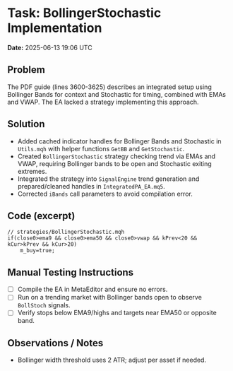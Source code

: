 # Task: BollingerStochastic Implementation
**Date:** 2025-06-13 19:06 UTC

## Problem
The PDF guide (lines 3600-3625) describes an integrated setup using Bollinger Bands for context and Stochastic for timing, combined with EMAs and VWAP. The EA lacked a strategy implementing this approach.

## Solution
- Added cached indicator handles for Bollinger Bands and Stochastic in `Utils.mqh` with helper functions `GetBB` and `GetStochastic`.
- Created `BollingerStochastic` strategy checking trend via EMAs and VWAP, requiring Bollinger bands to be open and Stochastic exiting extremes.
- Integrated the strategy into `SignalEngine` trend generation and prepared/cleaned handles in `IntegratedPA_EA.mq5`.
- Corrected `iBands` call parameters to avoid compilation error.

## Code (excerpt)
```mql5
// strategies/BollingerStochastic.mqh
if(close0>ema9 && close0>ema50 && close0>vwap && kPrev<20 && kCur>kPrev && kCur>20)
    m_buy=true;
```

## Manual Testing Instructions
- [ ] Compile the EA in MetaEditor and ensure no errors.
- [ ] Run on a trending market with Bollinger bands open to observe `BollStoch` signals.
- [ ] Verify stops below EMA9/highs and targets near EMA50 or opposite band.

## Observations / Notes
- Bollinger width threshold uses 2 ATR; adjust per asset if needed.
